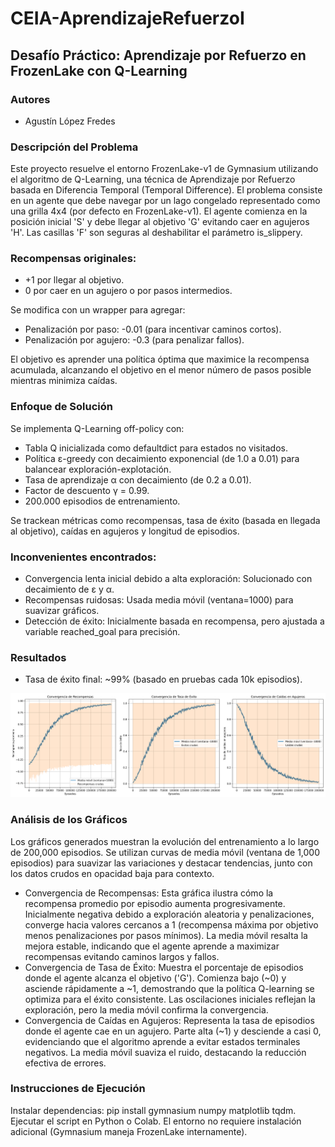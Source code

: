 # CEIA-AprendizajeRefuerzoI
## Desafío Práctico: Aprendizaje por Refuerzo en FrozenLake con Q-Learning

### Autores

 - Agustín López Fredes

### Descripción del Problema
Este proyecto resuelve el entorno FrozenLake-v1 de Gymnasium utilizando el algoritmo de Q-Learning, una técnica de Aprendizaje por Refuerzo basada en Diferencia Temporal (Temporal Difference).
El problema consiste en un agente que debe navegar por un lago congelado representado como una grilla 4x4 (por defecto en FrozenLake-v1). El agente comienza en la posición inicial 'S' y debe llegar al objetivo 'G' evitando caer en agujeros 'H'. Las casillas 'F' son seguras al deshabilitar el parámetro is_slippery.

### Recompensas originales:

- +1 por llegar al objetivo.
- 0 por caer en un agujero o por pasos intermedios.

Se modifica con un wrapper para agregar:

- Penalización por paso: -0.01 (para incentivar caminos cortos).
- Penalización por agujero: -0.3 (para penalizar fallos).

El objetivo es aprender una política óptima que maximice la recompensa acumulada, alcanzando el objetivo en el menor número de pasos posible mientras minimiza caídas.

### Enfoque de Solución

Se implementa Q-Learning off-policy con:
- Tabla Q inicializada como defaultdict para estados no visitados.
- Política ε-greedy con decaimiento exponencial (de 1.0 a 0.01) para balancear exploración-explotación.
- Tasa de aprendizaje α con decaimiento (de 0.2 a 0.01).
- Factor de descuento γ = 0.99.
- 200.000 episodios de entrenamiento.

Se trackean métricas como recompensas, tasa de éxito (basada en llegada al objetivo), caídas en agujeros y longitud de episodios.

### Inconvenientes encontrados:

- Convergencia lenta inicial debido a alta exploración: Solucionado con decaimiento de ε y α.
- Recompensas ruidosas: Usada media móvil (ventana=1000) para suavizar gráficos.
- Detección de éxito: Inicialmente basada en recompensa, pero ajustada a variable reached_goal para precisión.


### Resultados

- Tasa de éxito final: ~99% (basado en pruebas cada 10k episodios).

![Gráficos de Convergencia](https://github.com/Agustinlopezf/CEIA-AprendizajeRefuerzoI/blob/main/frozenlake_qlearning.png)

### Análisis de los Gráficos

Los gráficos generados muestran la evolución del entrenamiento a lo largo de 200,000 episodios. Se utilizan curvas de media móvil (ventana de 1,000 episodios) para suavizar las variaciones y destacar tendencias, junto con los datos crudos en opacidad baja para contexto.

- Convergencia de Recompensas: Esta gráfica ilustra cómo la recompensa promedio por episodio aumenta progresivamente. Inicialmente negativa debido a exploración aleatoria y penalizaciones, converge hacia valores cercanos a 1 (recompensa máxima por objetivo menos penalizaciones por pasos mínimos). La media móvil resalta la mejora estable, indicando que el agente aprende a maximizar recompensas evitando caminos largos y fallos.
- Convergencia de Tasa de Éxito: Muestra el porcentaje de episodios donde el agente alcanza el objetivo ('G'). Comienza bajo (~0) y asciende rápidamente a ~1, demostrando que la política Q-learning se optimiza para el éxito consistente. Las oscilaciones iniciales reflejan la exploración, pero la media móvil confirma la convergencia.
- Convergencia de Caídas en Agujeros: Representa la tasa de episodios donde el agente cae en un agujero. Parte alta (~1) y desciende a casi 0, evidenciando que el algoritmo aprende a evitar estados terminales negativos. La media móvil suaviza el ruido, destacando la reducción efectiva de errores.


### Instrucciones de Ejecución

Instalar dependencias: pip install gymnasium numpy matplotlib tqdm.
Ejecutar el script en Python o Colab.
El entorno no requiere instalación adicional (Gymnasium maneja FrozenLake internamente).

